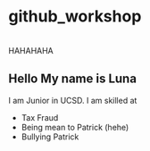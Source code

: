 # github_workshop
<br>
HAHAHAHA

## Hello My name is Luna

I am Junior in UCSD. 
I am skilled at 
- Tax Fraud
- Being mean to Patrick (hehe)
- Bullying Patrick 